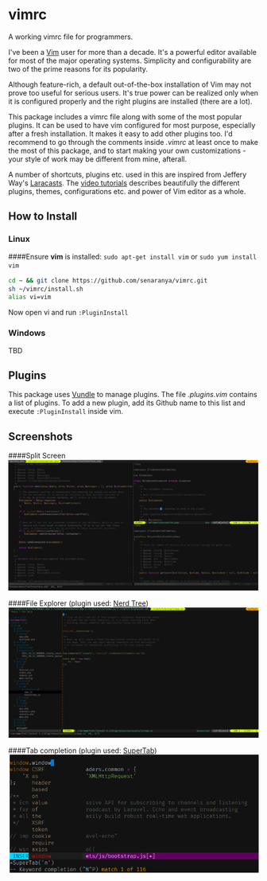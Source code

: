 # vimrc
A working vimrc file for programmers. 

I've been a [Vim](http://www.vim.org/) user for more than a decade. It's a powerful editor available for most of the major operating systems. Simplicity and configurability are two of the prime reasons for its popularity.

Although feature-rich, a default out-of-the-box installation of Vim may not prove too useful for serious users. It's true power can be realized only when it is configured properly and the right plugins are installed (there are a lot).

This package includes a vimrc file along with some of the most popular plugins. It can be used to have vim configured for most purpose, especially after a fresh installation. It makes it easy to add other plugins too. I'd recommend to go through the comments inside _.vimrc_ at least once to make the most of this package, and to start making your own customizations - your style of work may be different from mine, afterall.

A number of shortcuts, plugins etc. used in this are inspired from Jeffery Way's [Laracasts](www.laracasts.com). The [video tutorials](https://laracasts.com/series/vim-mastery) describes beautifully the different plugins, themes, configurations etc. and power of Vim editor as a whole.

## How to Install

### Linux
####Ensure __vim__ is installed: `sudo apt-get install vim` or `sudo yum install vim`

```bash
cd ~ && git clone https://github.com/senaranya/vimrc.git
sh ~/vimrc/install.sh
alias vi=vim
```
Now open vi and run `:PluginInstall`

### Windows
TBD

## Plugins
This package uses [Vundle](https://github.com/VundleVim/Vundle.vim) to manage plugins. The file _.plugins.vim_ contains a list of plugins. To add a new plugin, add its Github name to this list and execute `:PluginInstall` inside vim.  

## Screenshots
####Split Screen
![Split Screen](screenshots/split_screens.PNG)

####File Explorer (plugin used: [Nerd Tree](https://github.com/scrooloose/nerdtree))
![File Explorer](screenshots/file_explorer.PNG)

####Tab completion (plugin used: [SuperTab](https://github.com/ervandew/supertab))
![Tab completion](screenshots/tab_completion.PNG)
